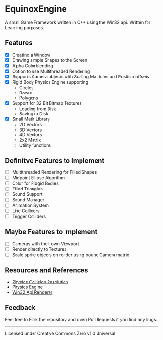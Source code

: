 # EquinoxEngine

A small Game Framework written in C++ using the Win32 api. Written for Learning purposes. 

## Features
- [x] Creating a Window
- [x] Drawing simple Shapes to the Screen
- [X] Alpha Colorblending
- [x] Option to use Multithreaded Rendering
- [x] Supports Camera objects with Scaling Matricies and Position offsets
- [x] Rigid Body Physics Engine supporting
    - Circles
    - Boxes
    - Polygons
- [x] Support for 32 Bit Bitmap Textures
    - Loading from Disk
    - Saving to Disk
- [X] Small Math Library
    - 2D Vectors
    - 3D Vectors
    - 4D Vectors
    - 2x2 Matrix
    - Utility functions

## Definitve Features to Implement
- [ ] Multithreaded Rendering for Filled Shapes
- [ ] Midpoint Ellipse Algorithm
- [ ] Color for Ridgid Bodies
- [ ] Filled Triangles
- [ ] Sound Support
- [ ] Sound Manager
- [ ] Animation System
- [ ] Line Colliders
- [ ] Trigger Colliders

## Maybe Features to Implement
- [ ] Cameras with their own Viewport
- [ ] Render directly to Textures
- [ ] Scale sprite objects on render using bound Camera matrix

## Resources and References

- [Physics Collision Resolution](http://www.chrishecker.com/images/e/e7/Gdmphys3.pdf)
- [Physics Engine](https://www.youtube.com/playlist?list=PLSlpr6o9vURwq3oxVZSimY8iC-cdd3kIs)
- [Win32 Api Renderer](https://www.youtube.com/playlist?list=PL5Lk2LPoiyAKDzUg1KKJkkqcvoK6VI6Jp)


## Feedback
Feel free to Fork the repository and open Pull Requests if you find any bugs. 

- - -
Licensed under Creative Commons Zero v1.0 Universal